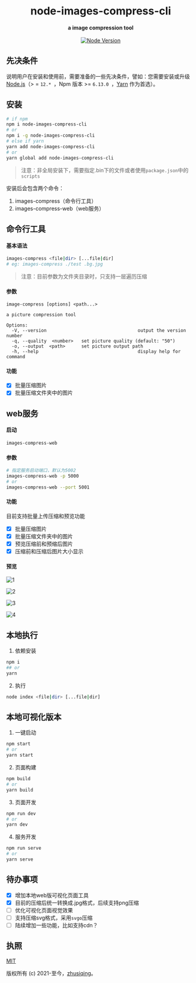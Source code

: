 <h1 align="center">node-images-compress-cli</h1>

<div align="center">
  <strong>
    a image compression tool
  </strong>
</div>

<br>

<div align="center">
  <a href="https://nodejs.org/en/">
    <img src="https://img.shields.io/badge/node-%3E%3D%2012.0.0-green.svg" alt="Node Version">
  </a>
</div>

## 先决条件

说明用户在安装和使用前，需要准备的一些先决条件，譬如：您需要安装或升级 [Node.js](https://nodejs.org/en/)（> = `12.* `，Npm 版本 >= `6.13.0 `，[Yarn](https://www.jeffjade.com/2017/12/30/135-npm-vs-yarn-detial-memo/) 作为首选）。

## 安装

```bash
# if npm
npm i node-images-compress-cli
# or
npm i -g node-images-compress-cli
# else if yarn
yarn add node-images-compress-cli
# or
yarn global add node-images-compress-cli
```

> 注意：非全局安装下，需要指定.bin下的文件或者使用`package.json`中的`scripts`

安装后会包含两个命令：

1. images-compress（命令行工具）
2. images-compress-web（web服务）

## 命令行工具

#### 基本语法

```bash
images-compress <file|dir> [...file|dir]
# eg: images-compress ./test .bg.jpg
```

> 注意：目前参数为文件夹目录时，只支持一层遍历压缩

#### 参数

```
image-compress [options] <path...>

a picture compression tool

Options:
  -V, --version                                  output the version number
  -q, --quality  <number>   set picture quality (default: "50")
  -o, --output  <path>      set picture output path
  -h, --help                                     display help for command
```

#### 功能

- [x] 批量压缩图片
- [x] 批量压缩文件夹中的图片

## web服务

#### 启动

``` bash
images-compress-web
```

#### 参数

```bash
# 指定服务启动端口，默认为5002
images-compress-web -p 5000
# or
images-compress-web --port 5001
```

#### 功能

目前支持批量上传压缩和预览功能

- [x] 批量压缩图片
- [x] 批量压缩文件夹中的图片
- [x] 预览压缩前和预缩后图片
- [x] 压缩前和压缩后图片大小显示

#### 预览

![1](https://p5.ssl.qhimg.com/t010f80886e7441308a.jpg)

![2](https://p3.ssl.qhimg.com/t0117bb9f8c666140a0.jpg)

![3](https://p2.ssl.qhimg.com/t01d198f7960064d4a9.jpg)

![4](https://p5.ssl.qhimg.com/t01c9638b56dcfe7dd5.jpg)



## 本地执行

1. 依赖安装

```bash
npm i
## or
yarn
```

2. 执行

```bash
node index <file|dir> [...file|dir]
```

## 本地可视化版本

1. 一键启动

```bash
npm start
# or
yarn start
```

2. 页面构建

```bash
npm build
# or
yarn build
```

3. 页面开发

```bash
npm run dev
# or
yarn dev
```

4. 服务开发

```bash
npm run serve
# or
yarn serve
```

## 待办事项

- [x] 增加本地web版可视化页面工具
- [x] 目前的压缩后统一转换成.jpg格式，后续支持png压缩
- [ ] 优化可视化页面视觉效果
- [ ] 支持压缩svg格式，采用```svgo```压缩
- [ ] 陆续增加一些功能，比如支持cdn？

## 执照

[MIT](http://opensource.org/licenses/MIT)

版权所有 (c) 2021-至今，[zhusiqing](https://github.com/zhusiqing)。
